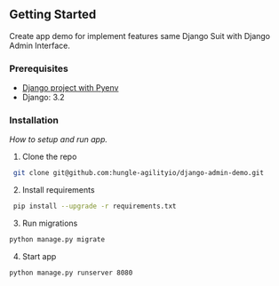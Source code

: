<!-- GETTING STARTED -->

## Getting Started

Create app demo for implement features same Django Suit with Django Admin Interface.

### Prerequisites

- [Django project with Pyenv](https://mrdjangoblog.wordpress.com/2016/09/23/how-to-start-django-project-with-pyenv/)
- Django: 3.2

### Installation

_How to setup and run app._

1. Clone the repo

```sh
 git clone git@github.com:hungle-agilityio/django-admin-demo.git
```

2. Install requirements

```sh
 pip install --upgrade -r requirements.txt
```

3. Run migrations

```sh
python manage.py migrate
```

4. Start app

```sh
python manage.py runserver 8080
```
